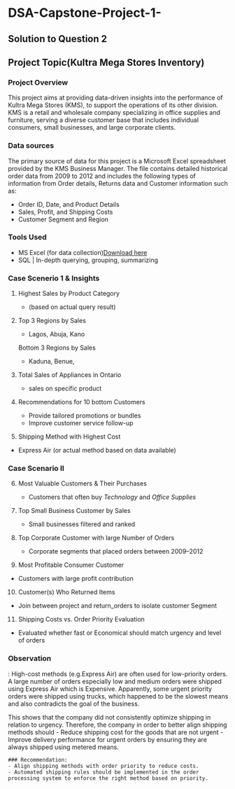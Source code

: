# DSA-Capstone-Project-1-
## Solution to Question 2

## Project Topic(Kultra Mega Stores Inventory)

### Project Overview
This project aims at providing data-driven insights into the performance of Kultra Mega Stores (KMS), to support the operations of its other division. KMS is a retail and wholesale company specializing in office supplies and furniture, serving a diverse customer base that includes individual consumers, small businesses, and large corporate clients.

### Data sources
The primary source of data for this project is a Microsoft Excel spreadsheet provided by the KMS Business Manager. The file contains detailed historical order data from 2009 to 2012 and includes the following types of information from Order details, Returns data and Customer information such as:
- Order ID, Date, and Product Details  
- Sales, Profit, and Shipping Costs  
- Customer Segment and Region

### Tools Used
- MS Excel (for data collection)[Download here](https://www.microsoft.com)
- SQL | In-depth querying, grouping, summarizing

### Case Scenerio 1 & Insights 

1. Highest Sales by Product Category  
   - (based on actual query result)

2. Top 3 Regions by Sales  
   - Lagos, Abuja, Kano  
   
   Bottom 3 Regions by Sales  
   - Kaduna, Benue, 

3. Total Sales of Appliances in Ontario  
   - sales on specific product

4. Recommendations for 10 bottom  Customers
   - Provide tailored promotions or bundles
   - Improve customer service follow-up

5.  Shipping Method with Highest Cost
   - Express Air (or actual method based on data available)


### Case Scenario II

6. Most Valuable Customers & Their Purchases
   - Customers that often buy *Technology* and *Office Supplies*

7. Top Small Business Customer by Sales
   - Small businesses filtered and ranked

8. Top Corporate Customer with large Number of Orders
   - Corporate segments that placed orders between 2009–2012

9.  Most Profitable Consumer Customer
   - Customers with large profit contribution

10. Customer(s) Who Returned Items
   - Join between project and return_orders to isolate customer Segment

11. Shipping Costs vs. Order Priority Evaluation
   - Evaluated whether fast or Economical should match urgency and level of orders
      
   ### Observation
   : High-cost methods (e.g.Express Air) are often used for low-priority orders.
     A large number of orders especially low and medium orders were shipped using Express Air which is Expensive. Apparently, some urgent priority orders were shipped using trucks, which    happened to be the slowest means and also contradicts the goal of the business.

 This shows that the company did not consistently optimize shipping in relation to urgency. Therefore, the company in order to better align shipping methods should
    - Reduce shipping cost for the goods that are not urgent
    - Improve delivery performance for urgent orders by ensuring they are always shipped using metered means.

    ### Recommendation:
    - Align shipping methods with order priority to reduce costs.
    - Automated shipping rules should be implemented in the order processing system to enforce the right method based on priority.


